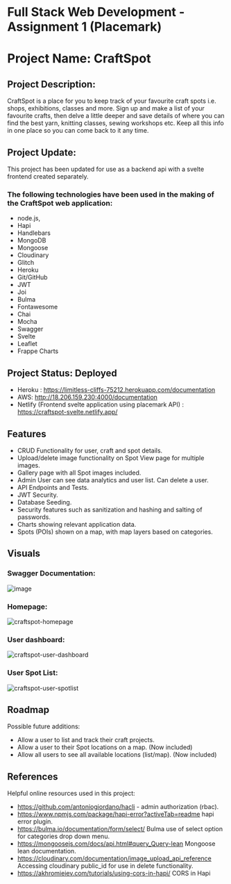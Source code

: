 # Full Stack Web Development - Assignment 1 (Placemark)  
# Project Name: CraftSpot  
## Project Description:
CraftSpot is a place for you to keep track of your favourite craft spots i.e. shops, exhibitions, classes and more. Sign up and make a list of your favourite crafts, then delve a little deeper and save details of where you can find the best yarn, knitting classes, sewing workshops etc. Keep all this info in one place so you can come back to it any time.

## Project Update:
This project has been updated for use as a backend api with a svelte frontend created separately.

### The following technologies have been used in the making of the CraftSpot web application:
* node.js, 
* Hapi
* Handlebars
* MongoDB
* Mongoose
* Cloudinary
* Glitch
* Heroku
* Git/GitHub
* JWT
* Joi
* Bulma
* Fontawesome
* Chai
* Mocha
* Swagger
* Svelte
* Leaflet
* Frappe Charts

## Project Status: Deployed 
* Heroku : https://limitless-cliffs-75212.herokuapp.com/documentation
* AWS: http://18.206.159.230:4000/documentation
* Netlify (Frontend svelte application using placemark API) : https://craftspot-svelte.netlify.app/ 

## Features
* CRUD Functionality for user, craft and spot details.
* Upload/delete image functionality on Spot View page for multiple images. 
* Gallery page with all Spot images included.
* Admin User can see data analytics and user list. Can delete a user.
* API Endpoints and Tests.
* JWT Security.
* Database Seeding.
* Security features such as sanitization and hashing and salting of passwords.
* Charts showing relevant application data.
* Spots (POIs) shown on a map, with map layers based on categories.

## Visuals
### Swagger Documentation:

![image](https://user-images.githubusercontent.com/76408967/172056684-90d51f99-9124-4f61-a73b-3aa547a71c17.png)

### Homepage:

![craftspot-homepage](https://user-images.githubusercontent.com/76408967/160115349-6fbda564-4eb0-4134-b36f-f936d7b73576.PNG)

### User dashboard:

![craftspot-user-dashboard](https://user-images.githubusercontent.com/76408967/160115394-5c26fdd3-34fd-43ee-aa7a-65630c4e7a8f.PNG)

### User Spot List:

![craftspot-user-spotlist](https://user-images.githubusercontent.com/76408967/160115415-0c909429-1729-4c04-9786-d776a07040d0.PNG)

## Roadmap
Possible future additions:
* Allow a user to list and track their craft projects.
* Allow a user to their Spot locations on a map. (Now included)
* Allow all users to see all available locations (list/map). (Now included)

## References
Helpful online resources used in this project:

* https://github.com/antoniogiordano/hacli - admin authorization (rbac).
* https://www.npmjs.com/package/hapi-error?activeTab=readme hapi error plugin.
* https://bulma.io/documentation/form/select/ Bulma use of select option for categories drop down menu.
* https://mongoosejs.com/docs/api.html#query_Query-lean Mongoose lean documentation.
* https://cloudinary.com/documentation/image_upload_api_reference Accessing cloudinary public_id for use in delete functionality.
* https://akhromieiev.com/tutorials/using-cors-in-hapi/ CORS in Hapi

